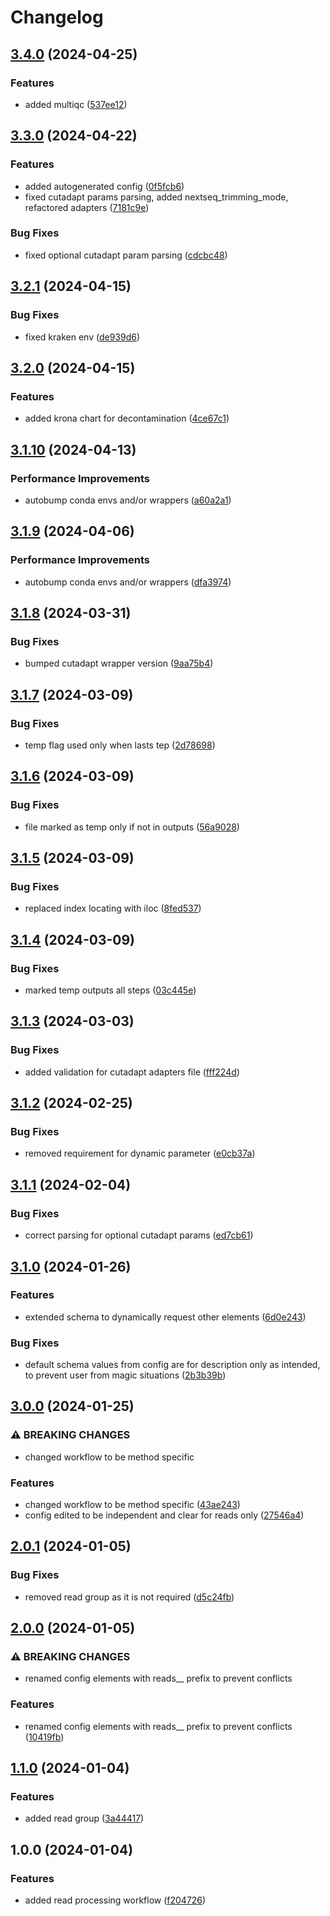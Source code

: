 # Changelog

## [3.4.0](https://github.com/xsitarcik/reads/compare/v3.3.0...v3.4.0) (2024-04-25)


### Features

* added multiqc ([537ee12](https://github.com/xsitarcik/reads/commit/537ee12ceb0e64ea5da5210a18d1a3299d9e8352))

## [3.3.0](https://github.com/xsitarcik/reads/compare/v3.2.1...v3.3.0) (2024-04-22)


### Features

* added autogenerated config ([0f5fcb6](https://github.com/xsitarcik/reads/commit/0f5fcb6d9898786000338e6279cef8d3b2a545b5))
* fixed cutadapt params parsing, added nextseq_trimming_mode, refactored adapters ([7181c9e](https://github.com/xsitarcik/reads/commit/7181c9e565214ee806a4c49384ec779d3d4ab43e))


### Bug Fixes

* fixed optional cutadapt param parsing ([cdcbc48](https://github.com/xsitarcik/reads/commit/cdcbc48e612bfa8a0b02afbc1a77a55c6631bb27))

## [3.2.1](https://github.com/xsitarcik/reads/compare/v3.2.0...v3.2.1) (2024-04-15)


### Bug Fixes

* fixed kraken env ([de939d6](https://github.com/xsitarcik/reads/commit/de939d624995ec27677e8c6e97ae7eed897ef828))

## [3.2.0](https://github.com/xsitarcik/reads/compare/v3.1.10...v3.2.0) (2024-04-15)


### Features

* added krona chart for decontamination ([4ce67c1](https://github.com/xsitarcik/reads/commit/4ce67c1c1be7bf3382c3543cc250bcaf45ec4973))

## [3.1.10](https://github.com/xsitarcik/reads/compare/v3.1.9...v3.1.10) (2024-04-13)


### Performance Improvements

* autobump conda envs and/or wrappers ([a60a2a1](https://github.com/xsitarcik/reads/commit/a60a2a191027087a310a6918695e3e9bbb053ac2))

## [3.1.9](https://github.com/xsitarcik/reads/compare/v3.1.8...v3.1.9) (2024-04-06)


### Performance Improvements

* autobump conda envs and/or wrappers ([dfa3974](https://github.com/xsitarcik/reads/commit/dfa3974e38eac853d2c3d4c0d6d05d2142a96fa4))

## [3.1.8](https://github.com/xsitarcik/reads/compare/v3.1.7...v3.1.8) (2024-03-31)


### Bug Fixes

* bumped cutadapt wrapper version ([9aa75b4](https://github.com/xsitarcik/reads/commit/9aa75b4e9e3159cbd82c8ddc7147769190ca5043))

## [3.1.7](https://github.com/xsitarcik/reads/compare/v3.1.6...v3.1.7) (2024-03-09)


### Bug Fixes

* temp flag used only when lasts tep ([2d78698](https://github.com/xsitarcik/reads/commit/2d786981006e02f732c0beda81652d27f01bba4b))

## [3.1.6](https://github.com/xsitarcik/reads/compare/v3.1.5...v3.1.6) (2024-03-09)


### Bug Fixes

* file marked as temp only if not in outputs ([56a9028](https://github.com/xsitarcik/reads/commit/56a9028dc5f0bbd44b83ef35fad67eb05bd3ebff))

## [3.1.5](https://github.com/xsitarcik/reads/compare/v3.1.4...v3.1.5) (2024-03-09)


### Bug Fixes

* replaced index locating with iloc ([8fed537](https://github.com/xsitarcik/reads/commit/8fed5377659983d0ac369005da95271272560bad))

## [3.1.4](https://github.com/xsitarcik/reads/compare/v3.1.3...v3.1.4) (2024-03-09)


### Bug Fixes

* marked temp outputs all steps ([03c445e](https://github.com/xsitarcik/reads/commit/03c445eec9d175ae2adb89c447f911747b622859))

## [3.1.3](https://github.com/xsitarcik/reads/compare/v3.1.2...v3.1.3) (2024-03-03)


### Bug Fixes

* added validation for cutadapt adapters file ([fff224d](https://github.com/xsitarcik/reads/commit/fff224d6c1f1d4f96dc5612a1fccee475a805585))

## [3.1.2](https://github.com/xsitarcik/reads/compare/v3.1.1...v3.1.2) (2024-02-25)


### Bug Fixes

* removed requirement for dynamic parameter ([e0cb37a](https://github.com/xsitarcik/reads/commit/e0cb37a9044a22c1be15675bde1e1cda005d4bf3))

## [3.1.1](https://github.com/xsitarcik/reads/compare/v3.1.0...v3.1.1) (2024-02-04)


### Bug Fixes

* correct parsing for optional cutadapt params ([ed7cb61](https://github.com/xsitarcik/reads/commit/ed7cb61b92974da0486f426bcc474cd9b841a068))

## [3.1.0](https://github.com/xsitarcik/reads/compare/v3.0.0...v3.1.0) (2024-01-26)


### Features

* extended schema to dynamically request other elements ([6d0e243](https://github.com/xsitarcik/reads/commit/6d0e243b77c9d1dfe32e218a571dc75afeb6bff7))


### Bug Fixes

* default schema values from config are for description only as intended, to prevent user from magic situations ([2b3b39b](https://github.com/xsitarcik/reads/commit/2b3b39b5a2b986b08c7801ce2a514418eca13135))

## [3.0.0](https://github.com/xsitarcik/reads/compare/v2.0.1...v3.0.0) (2024-01-25)


### ⚠ BREAKING CHANGES

* changed workflow to be method specific

### Features

* changed workflow to be method specific ([43ae243](https://github.com/xsitarcik/reads/commit/43ae24301194d4816774952ff96c7cc6664cf075))
* config edited to be independent and clear for reads only ([27546a4](https://github.com/xsitarcik/reads/commit/27546a4631d344a87d8a2b0730d076f1710b0225))

## [2.0.1](https://github.com/xsitarcik/reads/compare/v2.0.0...v2.0.1) (2024-01-05)


### Bug Fixes

* removed read group as it is not required ([d5c24fb](https://github.com/xsitarcik/reads/commit/d5c24fb344970c176a27b401d8e54b81e3757670))

## [2.0.0](https://github.com/xsitarcik/reads/compare/v1.1.0...v2.0.0) (2024-01-05)


### ⚠ BREAKING CHANGES

* renamed config elements with reads__ prefix to prevent conflicts

### Features

* renamed config elements with reads__ prefix to prevent conflicts ([10419fb](https://github.com/xsitarcik/reads/commit/10419fb82491d98d2b9a20a9b1767dbbb7fb9646))

## [1.1.0](https://github.com/xsitarcik/reads/compare/v1.0.0...v1.1.0) (2024-01-04)


### Features

* added read group ([3a44417](https://github.com/xsitarcik/reads/commit/3a444178e36223897f92ba3dd90968a9b1f1c662))

## 1.0.0 (2024-01-04)


### Features

* added read processing workflow ([f204726](https://github.com/xsitarcik/reads/commit/f20472652f67a8fd89f26431c82e2aafd828f877))
